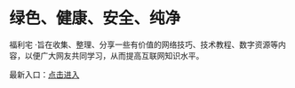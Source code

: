 # 绿色、健康、安全、纯净
福利宅 ·旨在收集、整理、分享一些有价值的网络技巧、技术教程、数字资源等内容，以便广大网友共同学习，从而提高互联网知识水平。

最新入口：[点击进入](https://di6gandh.github.io/vip/)<br>
